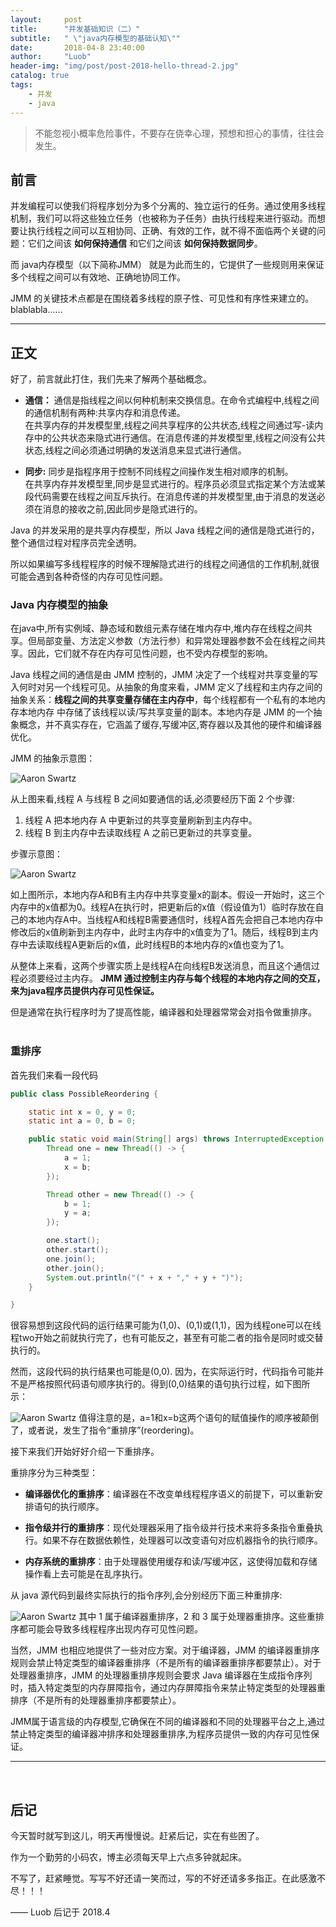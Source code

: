 ```yaml
---
layout:     post
title:      "并发基础知识（二）"
subtitle:   " \"java内存模型的基础认知\""
date:       2018-04-8 23:40:00
author:     "Luob"
header-img: "img/post/post-2018-hello-thread-2.jpg"
catalog: true
tags:
    - 并发
    - java
---
```


> 不能忽视小概率危险事件，不要存在侥幸心理，预想和担心的事情，往往会发生。


## 前言

并发编程可以使我们将程序划分为多个分离的、独立运行的任务。通过使用多线程机制，我们可以将这些独立任务（也被称为子任务）由执行线程来进行驱动。而想要让执行线程之间可以互相协同、正确、有效的工作，就不得不面临两个关键的问题：它们之间该 **如何保持通信** 和它们之间该 **如何保持数据同步**。

而 java内存模型（以下简称JMM） 就是为此而生的，它提供了一些规则用来保证多个线程之间可以有效地、正确地协同工作。

JMM 的关键技术点都是在围绕着多线程的原子性、可见性和有序性来建立的。blablabla......


---
## 正文
好了，前言就此打住，我们先来了解两个基础概念。

* **通信：** 通信是指线程之间以何种机制来交换信息。在命令式编程中,线程之间的通信机制有两种:共享内存和消息传递。
<br>在共享内存的并发模型里,线程之间共享程序的公共状态,线程之间通过写-读内存中的公共状态来隐式进行通信。在消息传递的并发模型里,线程之间没有公共状态,线程之间必须通过明确的发送消息来显式进行通信。

* **同步:** 同步是指程序用于控制不同线程之间操作发生相对顺序的机制。<br>
在共享内存并发模型里,同步是显式进行的。程序员必须显式指定某个方法或某段代码需要在线程之间互斥执行。在消息传递的并发模型里,由于消息的发送必须在消息的接收之前,因此同步是隐式进行的。

Java 的并发采用的是共享内存模型，所以 Java 线程之间的通信是隐式进行的，整个通信过程对程序员完全透明。

所以如果编写多线程程序的时候不理解隐式进行的线程之间通信的工作机制,就很可能会遇到各种奇怪的内存可见性问题。

### Java 内存模型的抽象

在java中,所有实例域、静态域和数组元素存储在堆内存中,堆内存在线程之间共享。但局部变量、方法定义参数（方法行参）和异常处理器参数不会在线程之间共享。因此，它们就不存在内存可见性问题，也不受内存模型的影响。

Java 线程之间的通信是由 JMM 控制的，JMM 决定了一个线程对共享变量的写入何时对另一个线程可见。从抽象的角度来看，JMM 定义了线程和主内存之间的抽象关系：**线程之间的共享变量存储在主内存中**，每个线程都有一个私有的本地内存本地内存
中存储了该线程以读/写共享变量的副本。本地内存是 JMM 的一个抽象概念，并不真实存在，它涵盖了缓存,写缓冲区,寄存器以及其他的硬件和编译器优化。

JMM 的抽象示意图：

![Aaron Swartz](https://res.infoq.com/articles/java-memory-model-1/zh/resources/11.png)

从上图来看,线程 A 与线程 B 之间如要通信的话,必须要经历下面 2 个步骤:

1. 线程 A 把本地内存 A 中更新过的共享变量刷新到主内存中。
2. 线程 B 到主内存中去读取线程 A 之前已更新过的共享变量。


步骤示意图：

![Aaron Swartz](https://res.infoq.com/articles/java-memory-model-1/zh/resources/22.png)

如上图所示，本地内存A和B有主内存中共享变量x的副本。假设一开始时，这三个内存中的x值都为0。线程A在执行时，把更新后的x值（假设值为1）临时存放在自己的本地内存A中。当线程A和线程B需要通信时，线程A首先会把自己本地内存中修改后的x值刷新到主内存中，此时主内存中的x值变为了1。随后，线程B到主内存中去读取线程A更新后的x值，此时线程B的本地内存的x值也变为了1。

从整体上来看，这两个步骤实质上是线程A在向线程B发送消息，而且这个通信过程必须要经过主内存。
**JMM 通过控制主内存与每个线程的本地内存之间的交互，来为java程序员提供内存可见性保证。**


但是通常在执行程序时为了提高性能，编译器和处理器常常会对指令做重排序。<br><br>

### 重排序
首先我们来看一段代码
```java
public class PossibleReordering {

    static int x = 0, y = 0;
    static int a = 0, b = 0;

    public static void main(String[] args) throws InterruptedException {
        Thread one = new Thread(() -> {
            a = 1;
            x = b;
        });

        Thread other = new Thread(() -> {
            b = 1;
            y = a;
        });

        one.start();
        other.start();
        one.join();
        other.join();
        System.out.println("(" + x + "," + y + ")");
    }

}
``` 
很容易想到这段代码的运行结果可能为(1,0)、(0,1)或(1,1)，因为线程one可以在线程two开始之前就执行完了，也有可能反之，甚至有可能二者的指令是同时或交替执行的。

然而，这段代码的执行结果也可能是(0,0). 因为，在实际运行时，代码指令可能并不是严格按照代码语句顺序执行的。得到(0,0)结果的语句执行过程，如下图所示：

![Aaron Swartz](https://tech.meituan.com/img/java-memory-reordering/code-result-sample.png)
值得注意的是，a=1和x=b这两个语句的赋值操作的顺序被颠倒了，或者说，发生了指令“重排序”(reordering)。

接下来我们开始好好介绍一下重排序。

重排序分为三种类型：

* **编译器优化的重排序**：编译器在不改变单线程程序语义的前提下，可以重新安排语句的执行顺序。

* **指令级并行的重排序**：现代处理器采用了指令级并行技术来将多条指令重叠执行。如果不存在数据依赖性，处理器可以改变语句对应机器指令的执行顺序。

* **内存系统的重排序**：由于处理器使用缓存和读/写缓冲区，这使得加载和存储操作看上去可能是在乱序执行。

从 java 源代码到最终实际执行的指令序列,会分别经历下面三种重排序:

![Aaron Swartz](https://res.infoq.com/articles/java-memory-model-1/zh/resources/33.png)
其中 1 属于编译器重排序，2 和 3 属于处理器重排序。这些重排序都可能会导致多线程程序出现内存可见性问题。

当然，JMM 也相应地提供了一些对应方案。对于编译器，JMM 的编译器重排序规则会禁止特定类型的编译器重排序（不是所有的编译器重排序都要禁止）。对于处理器重排序，JMM 的处理器重排序规则会要求 Java 编译器在生成指令序列时，插入特定类型的内存屏障指令，通过内存屏障指令来禁止特定类型的处理器重排序（不是所有的处理器重排序都要禁止）。

JMM属于语言级的内存模型,它确保在不同的编译器和不同的处理器平台之上,通过禁止特定类型的编译器冲排序和处理器重排序,为程序员提供一致的内存可见性保证。<br>

---
<br>

## 后记


今天暂时就写到这儿，明天再慢慢说。赶紧后记，实在有些困了。

作为一个勤劳的小码农，博主必须每天早上六点多钟就起床。

不写了，赶紧睡觉。写写不好还请一笑而过，写的不好还请多多指正。在此感激不尽！！！

—— Luob 后记于 2018.4